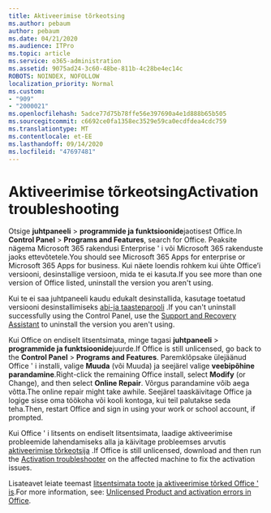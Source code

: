 ```yaml
---
title: Aktiveerimise tõrkeotsing
ms.author: pebaum
author: pebaum
ms.date: 04/21/2020
ms.audience: ITPro
ms.topic: article
ms.service: o365-administration
ms.assetid: 9075ad24-3c60-48be-811b-4c28be4ec14c
ROBOTS: NOINDEX, NOFOLLOW
localization_priority: Normal
ms.custom:
- "909"
- "2000021"
ms.openlocfilehash: 5adce77d75b78ffe56e397690a4e1d888b65b505
ms.sourcegitcommit: c6692ce0fa1358ec3529e59ca0ecdfdea4cdc759
ms.translationtype: MT
ms.contentlocale: et-EE
ms.lasthandoff: 09/14/2020
ms.locfileid: "47697481"
---
```

# <a name="activation-troubleshooting"></a><span data-ttu-id="67fb6-102">Aktiveerimise tõrkeotsing</span><span class="sxs-lookup"><span data-stu-id="67fb6-102">Activation troubleshooting</span></span>

<span data-ttu-id="67fb6-103">Otsige **juhtpaneeli** \> **programmide ja funktsioonide**jaotisest Office.</span><span class="sxs-lookup"><span data-stu-id="67fb6-103">In **Control Panel** \> **Programs and Features**, search for Office.</span></span> <span data-ttu-id="67fb6-104">Peaksite nägema Microsoft 365 rakendusi Enterprise ' i või Microsoft 365 rakenduste jaoks ettevõtetele.</span><span class="sxs-lookup"><span data-stu-id="67fb6-104">You should see Microsoft 365 Apps for enterprise or Microsoft 365 Apps for business.</span></span> <span data-ttu-id="67fb6-105">Kui näete loendis rohkem kui ühte Office’i versiooni, desinstallige versioon, mida te ei kasuta.</span><span class="sxs-lookup"><span data-stu-id="67fb6-105">If you see more than one version of Office listed, uninstall the version you aren't using.</span></span>
  
<span data-ttu-id="67fb6-106">Kui te ei saa juhtpaneeli kaudu edukalt desinstallida, kasutage toetatud versiooni desinstallimiseks [abi-ja taasteparooli](https://aka.ms/SARA-OfficeUninstall-Alchemy) .</span><span class="sxs-lookup"><span data-stu-id="67fb6-106">If you can't uninstall successfully using the Control Panel, use the [Support and Recovery Assistant](https://aka.ms/SARA-OfficeUninstall-Alchemy) to uninstall the version you aren't using.</span></span>
  
<span data-ttu-id="67fb6-107">Kui Office on endiselt litsentsimata, minge tagasi **juhtpaneeli** \> **programmide ja funktsioonide**juurde.</span><span class="sxs-lookup"><span data-stu-id="67fb6-107">If Office is still unlicensed, go back to the **Control Panel** \> **Programs and Features**.</span></span> <span data-ttu-id="67fb6-108">Paremklõpsake ülejäänud Office ' i installi, valige **Muuda** (või Muuda) ja seejärel valige **veebipõhine parandamine**.</span><span class="sxs-lookup"><span data-stu-id="67fb6-108">Right-click the remaining Office install, select **Modify** (or Change), and then select **Online Repair**.</span></span> <span data-ttu-id="67fb6-109">Võrgus parandamine võib aega võtta.</span><span class="sxs-lookup"><span data-stu-id="67fb6-109">The online repair might take awhile.</span></span> <span data-ttu-id="67fb6-110">Seejärel taaskäivitage Office ja logige sisse oma töökoha või kooli kontoga, kui teil palutakse seda teha.</span><span class="sxs-lookup"><span data-stu-id="67fb6-110">Then, restart Office and sign in using your work or school account, if prompted.</span></span>
  
<span data-ttu-id="67fb6-111">Kui Office ' i litsents on endiselt litsentsimata, laadige aktiveerimise probleemide lahendamiseks alla ja käivitage probleemses arvutis [aktiveerimise tõrkeotsija](https://aka.ms/SARA-OfficeActivation-Alchemy) .</span><span class="sxs-lookup"><span data-stu-id="67fb6-111">If Office is still unlicensed, download and then run the [Activation troubleshooter](https://aka.ms/SARA-OfficeActivation-Alchemy) on the affected machine to fix the activation issues.</span></span>
  
<span data-ttu-id="67fb6-112">Lisateavet leiate teemast [litsentsimata toote ja aktiveerimise tõrked Office ' is](https://support.office.com/article/0d23d3c0-c19c-4b2f-9845-5344fedc4380).</span><span class="sxs-lookup"><span data-stu-id="67fb6-112">For more information, see: [Unlicensed Product and activation errors in Office](https://support.office.com/article/0d23d3c0-c19c-4b2f-9845-5344fedc4380).</span></span>
